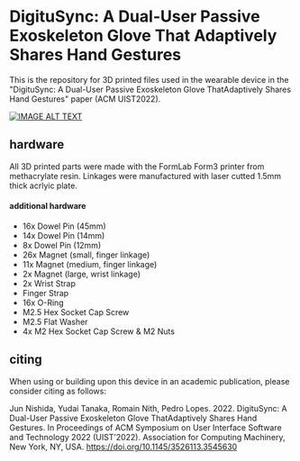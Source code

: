 # DigituSync: A Dual-User Passive Exoskeleton Glove That Adaptively Shares Hand Gestures

This is the repository for 3D printed files used in the wearable device in the "DigituSync: A Dual-User Passive Exoskeleton Glove ThatAdaptively Shares Hand Gestures" paper (ACM UIST2022).

[![IMAGE ALT TEXT](https://img.youtube.com/vi/ljytGz4nnho/0.jpg)](https://www.youtube.com/watch?v=ljytGz4nnho)

## hardware

All 3D printed parts were made with the FormLab Form3 printer from methacrylate resin. Linkages were manufactured with laser cutted 1.5mm thick acrlyic plate. 


#### additional hardware

- 16x Dowel Pin (45mm)
- 14x Dowel Pin (14mm)
- 8x Dowel Pin (12mm)
- 26x Magnet (small,  finger linkage)
- 11x Magnet (medium,  finger linkage)
- 2x Magnet (large,  wrist linkage)
- 2x Wrist Strap
- Finger Strap
- 16x O-Ring
- M2.5 Hex Socket Cap  Screw
- M2.5 Flat Washer
- 4x M2 Hex Socket Cap  Screw & M2 Nuts

## citing

When using or building upon this device in an academic publication, please consider citing as follows:

Jun Nishida, Yudai Tanaka, Romain Nith, Pedro Lopes. 2022. DigituSync: A Dual-User Passive Exoskeleton Glove ThatAdaptively Shares Hand Gestures. In Proceedings of ACM Symposium on User Interface Software and Technology 2022 (UIST’2022). Association for Computing Machinery, New York, NY, USA. https://doi.org/10.1145/3526113.3545630
